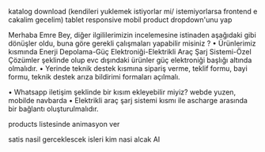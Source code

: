 katalog download (kendileri yuklemek istiyorlar mi/ istemiyorlarsa frontend e cakalim gecelim)
tablet responsive
mobil product dropdown'unu yap

Merhaba Emre Bey, diğer ilgililerimizin incelemesine istinaden aşağıdaki gibi dönüşler oldu, buna göre gerekli çalışmaları yapabilir misiniz ? 
•	Ürünlerimiz kısmında Enerji Depolama-Güç Elektroniği-Elektrikli Araç Şarj Sistemi-Özel Çözümler şeklinde olup evc dışındaki ürünler güç elektroniği başlığı altında olmalıdır.
•	Yerinde teknik destek kısmına sipariş verme, teklif formu, bayi formu, teknik destek arıza bildirimi formaları açılmalı.



•	Whatsapp iletişim şeklinde bir kısım ekleyebilir miyiz? webde yuzen, mobilde navbarda
•	Elektrikli araç şarj sistemi kısmı ile ascharge arasında bir bağlantı oluşturulmalıdır.





products listesinde animasyon ver



satis nasil gerceklescek
isleri kim nasi alcak
AI